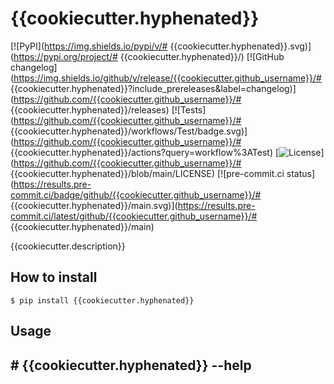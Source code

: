 # {{cookiecutter.hyphenated}}

[![PyPI](https://img.shields.io/pypi/v/# {{cookiecutter.hyphenated}}.svg)](https://pypi.org/project/# {{cookiecutter.hyphenated}}/)
[![GitHub changelog](https://img.shields.io/github/v/release/{{cookiecutter.github_username}}/# {{cookiecutter.hyphenated}}?include_prereleases&label=changelog)](https://github.com/{{cookiecutter.github_username}}/# {{cookiecutter.hyphenated}}/releases)
[![Tests](https://github.com/{{cookiecutter.github_username}}/# {{cookiecutter.hyphenated}}/workflows/Test/badge.svg)](https://github.com/{{cookiecutter.github_username}}/# {{cookiecutter.hyphenated}}/actions?query=workflow%3ATest)
[![License](https://img.shields.io/badge/license-Apache%202.0-blue.svg)](https://github.com/{{cookiecutter.github_username}}/# {{cookiecutter.hyphenated}}/blob/main/LICENSE)
[![pre-commit.ci status](https://results.pre-commit.ci/badge/github/{{cookiecutter.github_username}}/# {{cookiecutter.hyphenated}}/main.svg)](https://results.pre-commit.ci/latest/github/{{cookiecutter.github_username}}/# {{cookiecutter.hyphenated}}/main)


{{cookiecutter.description}}

## How to install

    $ pip install {{cookiecutter.hyphenated}}

## Usage


## # {{cookiecutter.hyphenated}} --help

<!-- [[[cog
import cog
from # {{cookiecutter.underscored}} import cli
from click.testing import CliRunner
runner = CliRunner()
result = runner.invoke(cli.cli, ["--help"])
help = result.output.replace("Usage: cli", "Usage: # {{cookiecutter.hyphenated}}")
cog.out(
    "```\n{}\n```".format(help)
)
]]] -->
```


```
<!-- [[[end]]] -->
